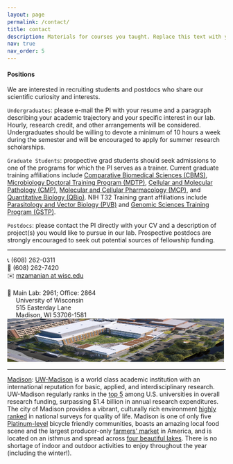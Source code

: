 ```yaml
---
layout: page
permalink: /contact/
title: contact
description: Materials for courses you taught. Replace this text with your description.
nav: true
nav_order: 5
---
```


#### Positions

We are interested in recruiting students and postdocs who share our scientific curiosity and interests.

`Undergraduates`: please e-mail the PI with your resume and a paragraph describing your academic trajectory and your specific interest in our lab. Hourly, research credit, and other arrangements will be considered. Undergraduates should be willing to devote a minimum of 10 hours a week during the semester and will be encouraged to apply for summer research scholarships.

`Graduate Students`: prospective grad students should seek admissions to one of the programs for which the PI serves as a trainer. Current graduate training affiliations include [Comparative Biomedical Sciences (CBMS)](https://www.vetmed.wisc.edu/ms-phd/), [Microbiology Doctoral Training Program (MDTP)](https://microbiology.wisc.edu/), [Cellular and Molecular Pathology (CMP)](https://www.cmp.wisc.edu/), [Molecular and Cellular Pharmacology (MCP)](https://molpharm.wisc.edu/), and [Quantitative Biology (QBio)](https://qbi.wisc.edu/education/phd-minor/). NIH T32 Training grant affiliations include [Parasitology and Vector Biology (PVB)](https://www.vetmed.wisc.edu/pbs/cmp/) and [Genomic Sciences Training Program (GSTP)](https://qbi.wisc.edu/education/phd-minor/).
        
`Postdocs`: please contact the PI directly with your CV and a description of project(s) you would like to pursue in our lab. Prospective postdocs are strongly encouraged to seek out potential sources of fellowship funding.

---
<div class="row">
    <div class="col-sm">
    </div>
    <div class="col-sm-4">
        📞 (608) 262-0311 <br>
        📠 (608) 262-7420 <br>
        ✉️ <a href="mailto:mzamanian@wisc.edu">mzamanian at wisc.edu</a>
        <br> <br>
        🧪 Main Lab: 2961; Office: 2864<br>
        &nbsp;&nbsp;&nbsp;&nbsp; University of Wisconsin <br>
        &nbsp;&nbsp;&nbsp;&nbsp; 515 Easterday Lane <br>
        &nbsp;&nbsp;&nbsp;&nbsp; Madison, WI 53706-1581
    </div>
    <div class="col-sm-7">
        <img class="img-fluid z-depth-1 rounded" src="../assets/img/madison/svm_north_wide.jpg" width="500" height="100" alt="building">
    </div>
    <div class="col-sm">
    </div>
</div>

---
<u>Madison</u>: <a href="https://www.wisc.edu/">UW-Madison</a> is a world class academic institution with an international reputation for basic, applied, and interdisciplinary research. UW-Madison regularly ranks in the <a href="https://ncsesdata.nsf.gov/profiles/site?method=rankingBySource&ds=herd">top 5</a> among U.S. universities in overall research funding, surpassing $1.4 billion in annual research expenditures. The city of Madison provides a vibrant, culturally rich environment <a href="https://www.visitmadison.com/media/rankings/">highly ranked</a> in national surveys for quality of life. Madison is one of only five <a href="https://bikeleague.org/content/new-platinum-new-gold-bicycle-friendly-communities">Platinum-level</a> bicycle friendly communities, boasts an amazing local food scene and the largest producer-only <a href="https://dcfm.org/about">farmers' market</a> in America, and is located on an isthmus and  spread across <a href="https://madison.wisc.edu/">four beautiful lakes</a>. There is no shortage of indoor and outdoor activities to enjoy throughout the year (including the winter!).
